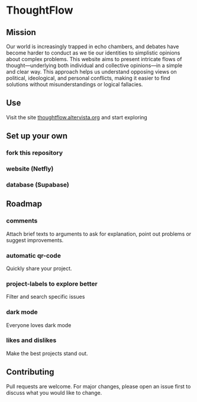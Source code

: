# ThoughtFlow

## Mission
Our world is increasingly trapped in echo chambers, and debates have become harder to conduct as we tie our identities to simplistic opinions about complex problems.
This website aims to present intricate flows of thought—underlying both individual and collective opinions—in a simple and clear way. This approach helps us understand opposing views on political, ideological, and personal conflicts, making it easier to find solutions without misunderstandings or logical fallacies.

## Use

Visit the site [thoughtflow.altervista.org](https://thoughtflow.altervista.org) and start exploring

## Set up your own

### fork this repository

### website (Netfly)

### database (Supabase)

## Roadmap

### comments

Attach brief texts to arguments to ask for explanation, point out problems or suggest improvements.

### automatic qr-code

Quickly share your project.

### project-labels to explore better

Filter and search specific issues

### dark mode

Everyone loves dark mode

### likes and dislikes

Make the best projects stand out.

## Contributing

Pull requests are welcome. For major changes, please open an issue first to discuss what you would like to change.
